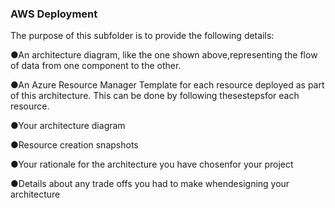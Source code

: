 
### AWS Deployment
The purpose of this subfolder is to provide the following details:

  ●An architecture diagram, like the one shown above,representing the flow of data from
one component to the other.

  ●An Azure Resource Manager Template for each resource deployed as part of this
architecture. This can be done by following thesestepsfor each resource.

  ●Your architecture diagram
  
  ●Resource creation snapshots
  
  ●Your rationale for the architecture you have chosenfor your project
  
  ●Details about any trade offs you had to make whendesigning your architecture
